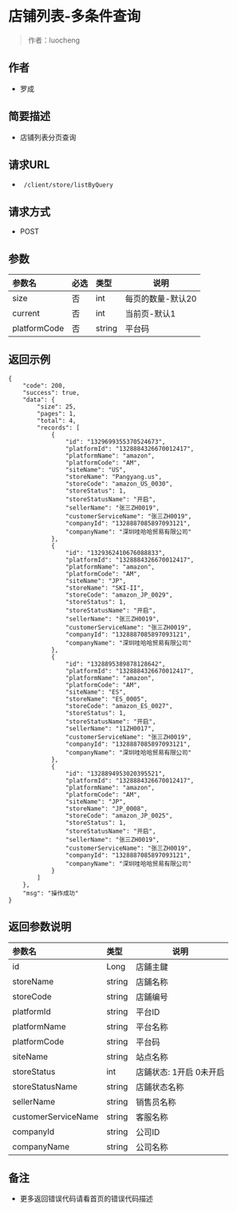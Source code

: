 # 店铺列表-多条件查询

> 作者：luocheng

## 作者

- 罗成
    
## 简要描述

- 店铺列表分页查询

## 请求URL
- ` /client/store/listByQuery`
  
## 请求方式
- POST 

## 参数

|参数名|必选|类型|说明|
|:----    |:---|:----- |-----   |
|size |否  |int |每页的数量-默认20   |
|current |否  |int | 当前页-默认1    |
|platformCode     |否  |string | 平台码    |

## 返回示例 

``` 
{
    "code": 200,
    "success": true,
    "data": {
        "size": 25,
        "pages": 1,
        "total": 4,
        "records": [
            {
                "id": "1329699355370524673",
                "platformId": "1328884326670012417",
                "platformName": "amazon",
                "platformCode": "AM",
                "siteName": "US",
                "storeName": "Pangyang.us",
                "storeCode": "amazon_US_0030",
                "storeStatus": 1,
                "storeStatusName": "开启",
                "sellerName": "张三ZH0019",
                "customerServiceName": "张三ZH0019",
                "companyId": "1328887085897093121",
                "companyName": "深圳哇哈哈贸易有限公司"
            },
            {
                "id": "1329362410676088833",
                "platformId": "1328884326670012417",
                "platformName": "amazon",
                "platformCode": "AM",
                "siteName": "JP",
                "storeName": "SKI-II",
                "storeCode": "amazon_JP_0029",
                "storeStatus": 1,
                "storeStatusName": "开启",
                "sellerName": "张三ZH0019",
                "customerServiceName": "张三ZH0019",
                "companyId": "1328887085897093121",
                "companyName": "深圳哇哈哈贸易有限公司"
            },
            {
                "id": "1328895389878128642",
                "platformId": "1328884326670012417",
                "platformName": "amazon",
                "platformCode": "AM",
                "siteName": "ES",
                "storeName": "ES_0005",
                "storeCode": "amazon_ES_0027",
                "storeStatus": 1,
                "storeStatusName": "开启",
                "sellerName": "11ZH0017",
                "customerServiceName": "张三ZH0019",
                "companyId": "1328887085897093121",
                "companyName": "深圳哇哈哈贸易有限公司"
            },
            {
                "id": "1328894953020395521",
                "platformId": "1328884326670012417",
                "platformName": "amazon",
                "platformCode": "AM",
                "siteName": "JP",
                "storeName": "JP_0008",
                "storeCode": "amazon_JP_0025",
                "storeStatus": 1,
                "storeStatusName": "开启",
                "sellerName": "张三ZH0019",
                "customerServiceName": "张三ZH0019",
                "companyId": "1328887085897093121",
                "companyName": "深圳哇哈哈贸易有限公司"
            }
        ]
    },
    "msg": "操作成功"
}
```

## 返回参数说明 

|参数名|类型|说明|
|:-----  |:-----|-----                           |
|id |Long   |店鋪主鍵  |
|storeName |string   |店鋪名称  |
|storeCode |string   |店鋪编号  |
|platformId |string   |平台ID  |
|platformName |string   |平台名称  |
|platformCode |string   |平台码  |
|siteName |string   |站点名称  |
|storeStatus |int   |店鋪状态: 1开启 0未开启  |
|storeStatusName |string   |店鋪状态名称  |
|sellerName |string   |销售员名称  |
|customerServiceName |string   |客服名称  |
|companyId |string   |公司ID  |
|companyName |string |公司名称  |

## 备注 

- 更多返回错误代码请看首页的错误代码描述